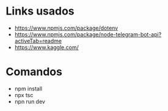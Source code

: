 # Links usados

- https://www.npmjs.com/package/dotenv
- https://www.npmjs.com/package/node-telegram-bot-api?activeTab=readme
- https://www.kaggle.com/

# Comandos

- npm install
- npx tsc
- npn run dev

